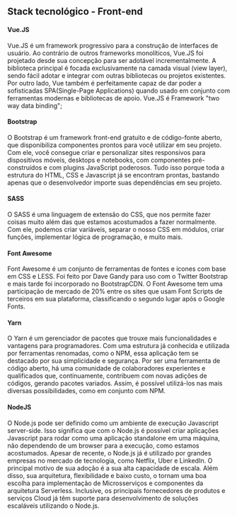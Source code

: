 ## Stack tecnológico - Front-end

#### Vue.JS
Vue.JS é um framework progressivo para a construção de interfaces de usuário. Ao contrário de outros frameworks monolíticos, Vue.JS foi projetado desde sua concepção para ser adotável incrementalmente. A biblioteca principal é focada exclusivamente na camada visual (view layer), sendo fácil adotar e integrar com outras bibliotecas ou projetos existentes. Por outro lado, Vue também é perfeitamente capaz de dar poder a sofisticadas SPA(Single-Page Applications) quando usado em conjunto com ferramentas modernas e bibliotecas de apoio.
Vue.JS é Framework "two way data binding";

#### Bootstrap
O Bootstrap é um framework front-end gratuito e de código-fonte aberto, que disponibiliza componentes prontos para você utilizar em seu projeto. Com ele, você consegue criar e personalizar sites responsivos para dispositivos móveis, desktops e notebooks, com componentes pré-construídos e com plugins JavaScript poderosos. Tudo isso porque toda a estrutura do HTML, CSS e Javascript já se encontram prontas, bastando apenas que o desenvolvedor importe suas dependências em seu projeto.

#### SASS
O SASS é uma linguagem de extensão do CSS, que nos permite fazer coisas muito além das que estamos acostumados a fazer normalmente. Com ele, podemos criar variáveis, separar o nosso CSS em módulos, criar funções, implementar lógica de programação, e muito mais.

#### Font Awesome
Font Awesome é um conjunto de ferramentas de fontes e ícones com base em CSS e LESS. Foi feito por Dave Gandy para uso com o Twitter Bootstrap e mais tarde foi incorporado no BootstrapCDN. O Font Awesome tem uma participação de mercado de 20% entre os sites que usam Font Scripts de terceiros em sua plataforma, classificando o segundo lugar após o Google Fonts.

#### Yarn
O Yarn é um gerenciador de pacotes que trouxe mais funcionalidades e vantagens para programadores. Com uma estrutura já conhecida e utilizada por ferramentas renomadas, como o NPM, essa aplicação tem se destacado por sua simplicidade e segurança.
Por ser uma ferramenta de código aberto, há uma comunidade de colaboradores experientes e qualificados que, continuamente, contribuem com novas adições de códigos, gerando pacotes variados. Assim, é possível utilizá-los nas mais diversas possibilidades, como em conjunto com NPM.

#### NodeJS
O Node.js pode ser definido como um ambiente de execução Javascript server-side.
Isso significa que com o Node.js é possível criar aplicações Javascript para rodar como uma aplicação standalone em uma máquina, não dependendo de um browser para a execução, como estamos acostumados.
Apesar de recente, o Node.js já é utilizado por grandes empresas no mercado de tecnologia, como Netflix, Uber e LinkedIn.
O principal motivo de sua adoção é a sua alta capacidade de escala. Além disso, sua arquitetura, flexibilidade e baixo custo, o tornam uma boa escolha para implementação de Microsserviços e componentes da arquitetura Serverless. Inclusive, os principais fornecedores de produtos e serviços Cloud já têm suporte para desenvolvimento de soluções escaláveis utilizando o Node.js.
